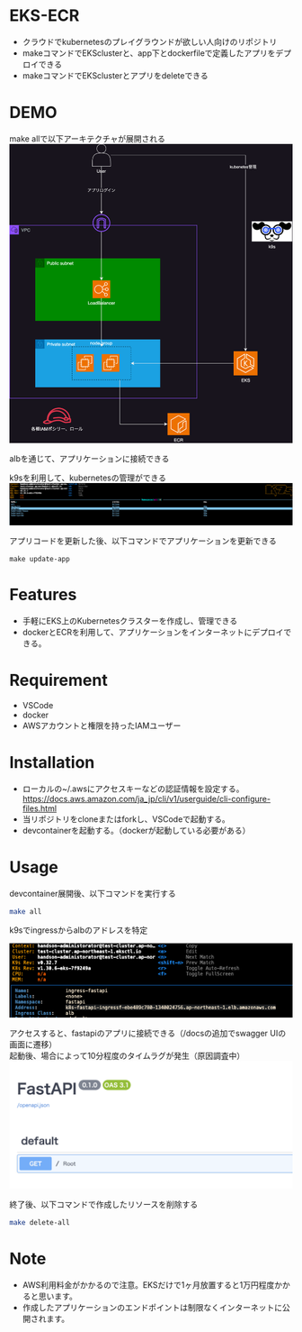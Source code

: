 # EKS-ECR 

- クラウドでkubernetesのプレイグラウンドが欲しい人向けのリポジトリ
- makeコマンドでEKSclusterと、app下とdockerfileで定義したアプリをデプロイできる
- makeコマンドでEKSclusterとアプリをdeleteできる

 
# DEMO
make allで以下アーキテクチャが展開される
![alt text](images/EKS-ECR.drawio.png)

albを通じて、アプリケーションに接続できる


k9sを利用して、kubernetesの管理ができる
![alt text](images/k9s.png)

アプリコードを更新した後、以下コマンドでアプリケーションを更新できる
```
make update-app
```

 
# Features
 
- 手軽にEKS上のKubernetesクラスターを作成し、管理できる
- dockerとECRを利用して、アプリケーションをインターネットにデプロイできる。
 
# Requirement
  
* VSCode
* docker
* AWSアカウントと権限を持ったIAMユーザー
 
# Installation

- ローカルの~/.awsにアクセスキーなどの認証情報を設定する。<br>
https://docs.aws.amazon.com/ja_jp/cli/v1/userguide/cli-configure-files.html
- 当リポジトリをcloneまたはforkし、VSCodeで起動する。
- devcontainerを起動する。（dockerが起動している必要がある）

 
# Usage
 
devcontainer展開後、以下コマンドを実行する

```bash
make all
```

k9sでingressからalbのアドレスを特定

![alt text](images/ingress_alb.png)

アクセスすると、fastapiのアプリに接続できる（/docsの追加でswagger UIの画面に遷移）<br>
起動後、場合によって10分程度のタイムラグが発生（原因調査中）
![alt text](images/fastapi.png)

終了後、以下コマンドで作成したリソースを削除する
```bash
make delete-all
``` 
 
# Note 
- AWS利用料金がかかるので注意。EKSだけで1ヶ月放置すると1万円程度かかると思います。
- 作成したアプリケーションのエンドポイントは制限なくインターネットに公開されます。


 
